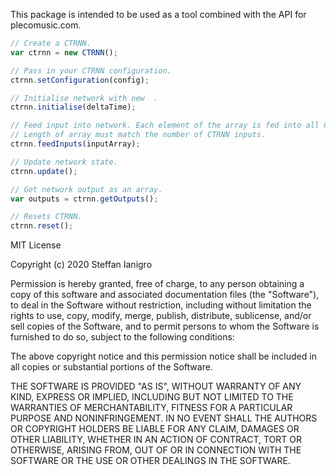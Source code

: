 
This package is intended to be used as a tool combined with the API for plecomusic.com.

```javascript
// Create a CTRNN.
var ctrnn = new CTRNN();

// Pass in your CTRNN configuration.
ctrnn.setConfiguration(config);

// Initialise network with new  .
ctrnn.initialise(deltaTime);

// Feed input into network. Each element of the array is fed into all CTRNN Input Neurons.
// Length of array must match the number of CTRNN inputs.
ctrnn.feedInputs(inputArray);

// Update network state.
ctrnn.update();

// Get network output as an array.
var outputs = ctrnn.getOutputs();

// Resets CTRNN.
ctrnn.reset();
```

MIT License

Copyright (c) 2020 Steffan Ianigro

Permission is hereby granted, free of charge, to any person obtaining a copy
of this software and associated documentation files (the "Software"), to deal
in the Software without restriction, including without limitation the rights
to use, copy, modify, merge, publish, distribute, sublicense, and/or sell
copies of the Software, and to permit persons to whom the Software is
furnished to do so, subject to the following conditions:

The above copyright notice and this permission notice shall be included in all
copies or substantial portions of the Software.

THE SOFTWARE IS PROVIDED "AS IS", WITHOUT WARRANTY OF ANY KIND, EXPRESS OR
IMPLIED, INCLUDING BUT NOT LIMITED TO THE WARRANTIES OF MERCHANTABILITY,
FITNESS FOR A PARTICULAR PURPOSE AND NONINFRINGEMENT. IN NO EVENT SHALL THE
AUTHORS OR COPYRIGHT HOLDERS BE LIABLE FOR ANY CLAIM, DAMAGES OR OTHER
LIABILITY, WHETHER IN AN ACTION OF CONTRACT, TORT OR OTHERWISE, ARISING FROM,
OUT OF OR IN CONNECTION WITH THE SOFTWARE OR THE USE OR OTHER DEALINGS IN THE
SOFTWARE.
